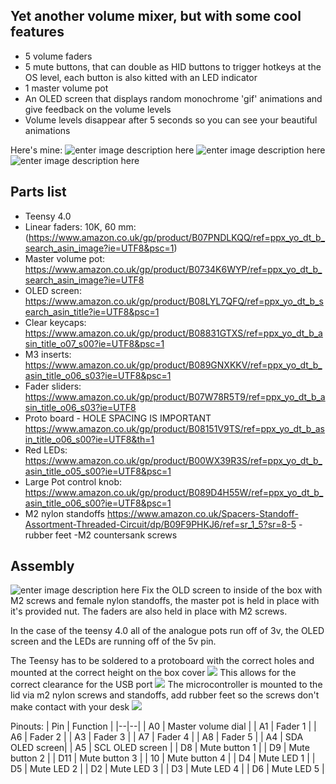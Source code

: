 ## Yet another volume mixer, but with some cool features

 - 5 volume faders
 - 5 mute buttons, that can double as HID buttons to trigger hotkeys at the OS level, each button is also kitted with an LED indicator
 - 1 master volume pot
 - An OLED screen that displays random monochrome 'gif' animations and give feedback on the volume levels
 - Volume levels disappear after 5 seconds so you can see your beautiful animations 
 
 Here's mine:
![enter image description here](https://lh3.googleusercontent.com/d/1_TZlOmNoFWG34ps8rrM8VcQQW-vLfLuF)
![enter image description here](https://lh3.googleusercontent.com/d/1GUtkFXpiVqL1wwbwS1nNojc_Z4so38ck)
![enter image description here](https://lh3.googleusercontent.com/d/1jgsPeNd-aBUdyYfLh-Hz6YVNfXeDxwVh)

## Parts list

 - Teensy 4.0
 - Linear faders: 10K, 60 mm: (https://www.amazon.co.uk/gp/product/B07PNDLKQQ/ref=ppx_yo_dt_b_search_asin_image?ie=UTF8&psc=1)
 - Master volume pot: 
https://www.amazon.co.uk/gp/product/B0734K6WYP/ref=ppx_yo_dt_b_search_asin_image?ie=UTF8
- OLED screen: 
https://www.amazon.co.uk/gp/product/B08LYL7QFQ/ref=ppx_yo_dt_b_search_asin_title?ie=UTF8&psc=1
- Clear keycaps:
https://www.amazon.co.uk/gp/product/B08831GTXS/ref=ppx_yo_dt_b_asin_title_o07_s00?ie=UTF8&psc=1
- M3 inserts:
https://www.amazon.co.uk/gp/product/B089GNXKKV/ref=ppx_yo_dt_b_asin_title_o06_s03?ie=UTF8&psc=1
- Fader sliders:
https://www.amazon.co.uk/gp/product/B07W78R5T9/ref=ppx_yo_dt_b_asin_title_o06_s03?ie=UTF8
- Proto board - HOLE SPACING IS IMPORTANT
https://www.amazon.co.uk/gp/product/B08151V9TS/ref=ppx_yo_dt_b_asin_title_o06_s00?ie=UTF8&th=1
- Red LEDs:
https://www.amazon.co.uk/gp/product/B00WX39R3S/ref=ppx_yo_dt_b_asin_title_o05_s00?ie=UTF8&psc=1
- Large Pot control knob:
https://www.amazon.co.uk/gp/product/B089D4H55W/ref=ppx_yo_dt_b_asin_title_o06_s00?ie=UTF8&psc=1
- M2 nylon standoffs
https://www.amazon.co.uk/Spacers-Standoff-Assortment-Threaded-Circuit/dp/B09F9PHKJ6/ref=sr_1_5?sr=8-5
-rubber feet
-M2 countersank screws

## Assembly
![enter image description here](https://lh3.googleusercontent.com/d/18Hy5zogNRrKffHtVxrYmNcZI293UQcSA)
Fix the OLD screen to inside of the box with M2 screws and female nylon standoffs, the master pot is held in place with it's provided nut.
The faders are also held in place with M2 screws.

In the case of the teensy 4.0 all of the analogue pots run off of 3v, the OLED screen and the LEDs are running off of the 5v pin.

The Teensy has to be soldered to a protoboard with the correct holes and mounted at the correct height on the box cover
![](https://lh3.googleusercontent.com/d/1vrPGRh92qhTeGF_LfVyaFMzFTth23Wle)
This allows for the correct clearance for the USB port 
 ![](https://lh3.googleusercontent.com/d/1_hQhUJD9XMJX1ZsyLLC9t6KC_nhxW6XC)
The microcontroller is mounted to the lid via m2 nylon screws and standoffs, add rubber feet so the screws don't make contact with your desk
![](https://lh3.googleusercontent.com/d/17M93ZikbJTOgK1h-U_qBmDIkZhYRYE_d)

Pinouts:
| Pin | Function |
|--|--|
| A0 | Master volume dial |
| A1 | Fader 1 |
| A6 | Fader 2 |
| A3 | Fader 3 |
| A7 | Fader 4 |
| A8 | Fader 5 |
| A4 | SDA OLED screen|
| A5 | SCL OLED screen |
| D8 | Mute button 1 |
| D9 | Mute button 2 |
| D11 | Mute button 3 |
| 10 | Mute button 4 |
| D4 | Mute LED 1 |
| D5 | Mute LED 2 |
| D2 | Mute LED 3 |
| D3 | Mute LED 4 |
| D6 | Mute LED 5 |


